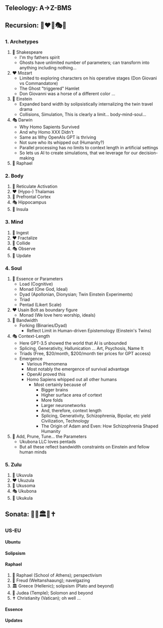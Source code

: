 ## Teleology: A->Z-BMS
## Recursion: 👻❤️🔁🎭🤖
### 1. Archetypes
1. 👻 Shakespeare
   - I'm thy fathers spirit
   - Ghosts have unlimited number of parameters; can transform into anything including nothing...
2. ❤️ Mozart
   - Limited to exploring characters on his operative stages (Don Giovani vs Commandatore)
   - The Ghost "triggered" Hamlet
   - Don Giovanni was a horse of a different color ... 
3. 🔁 Einstein
   - Expanded band width by solipsistically internalizing the twin travel drama
   - Collisions, Simulation, This is clearly a limit... body-mind-soul... 
4. 🎭 Darwin
   - Why Homo Sapients Survived
   - And why Homo XXX Didn't
   - Same as Why OpenAIs GPT is thriving
   - Not sure who its whipped out (Humanity?)
   - Parallel processing has no limits to context length in artificial settings
   - So lets us AI to create simulations, that we leverage for our decision-making
5. 🤖 Raphael
### 2. Body
1. 👻 Reticulate Activation
2. ❤️ (Hypo-) Thalamas
3. 🔁 Prefrontal Cortex
4. 🎭 Hippocampus
5. 🤖 Insula
### 3. Mind
1. 👻 Ingest
2. ❤️ Fractalize
3. 🔁 Collide
4. 🎭 Observe
5. 🤖 Update
### 4. Soul
1. 👻 Essence or Parameters
   - Load (Cognitive)
   - Monad (One God, Ideal)
   - Dyad (Apollonian, Dionysian; Twin Einstein Experiments)
   - Triad
   - Pentad (Likert Scale)
2. ❤️ Usain Bolt as boundary figure
   - Monad (We love hero worship, ideals)
3. 🔁 Bandwidth
   - Forking (Binaries/Dyad)
      - Reflect Limit in Human-driven Epistemology (Einstein's Twins) 
4. 🎭 Context-Length
   - Here GPT-3.5 showed the world that AI is unbounded
   - Splicing, Generativity, Hallunication ... Art, Psychosis, Name It
   - Triads (Free, $20/month, $200/month tier prices for GPT access)
   - Emergence
      - Various Phenomena
      - Most notably the emergence of survival advantage
      - OpenAI proved this
      - Homo Sapiens whipped out all other humans
         - Most certainly because of
            - Bigger brains
            - Higher surface area of cortext
            - More folds
            - Larger neuronetworks
            - And, therefore, context length
            - Splicing, Generativity, Schizophrenia, Bipolar, etc yield Civilization, Technology
            - The Origin of Adam and Even: How Schizophrenia Shaped Humanity   
5. 🤖 Add, Prune, Tune... the Parameters
   - Ukubona LLC loves pentads
   - But all these reflect bandwidth constraints on Einstein and fellow human minds
     
### 5. Zulu
1. 👻 Ukuvula
2. ❤️ Ukuzula
3. 🔁 Ukusoma
4. 🎭 Ukubona
5. 🤖 Ukukula

## Sonata: 🎨🧠🏛️📜✝️
### US-EU
#### Ubuntu
#### Solipsism
#### Raphael
1. 🎨 Raphael (School of Athens); perspectivism
2. 🧠 Freud (Weltanshaaung); navelgazing
3. 🏛️ Greece (Hellenic); solipsism (Plato and beyond)
4. 📜 Judea (Temple); Solomon and beyond
5. ✝️ Christianity (Vatican); oh well ... 
#### Essence
#### Updates




 
 
 

 
